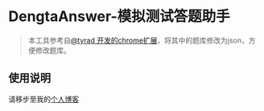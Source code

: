 # DengtaAnswer-模拟测试答题助手

> 本工具参考自[@tyrad 开发的chrome扩展](https://github.com/tyrad/DengtaChromeExtension)，将其中的题库修改为json，方便修改题库。

## 使用说明
请移步至我的[个人博客](https://jiangyuesong.me/2018/04/16/dengta/)
